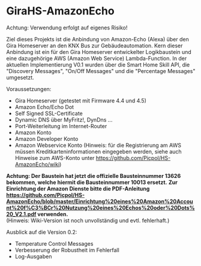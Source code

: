 # GiraHS-AmazonEcho
Achtung: Verwendung erfolgt auf eigenes Risiko!

Ziel dieses Projekts ist die Anbindung von Amazon-Echo (Alexa) über den Gira Homeserver an den KNX Bus zur Gebäudeautomation.
Kern dieser Anbindung ist ein für den Gira Homeserver entwickelter Logikbaustein und eine dazugehörige AWS (Amazon Web Service) Lambda-Function.
In der aktuellen Implementierung V0.1 wurden über die Smart Home Skill API, die "Discovery Messages", "On/Off Messages" und die "Percentage Messages" umgesetzt.

Voraussetzungen:
* Gira Homeserver (getestet mit Firmware 4.4 und 4.5)
* Amazon Echo/Echo Dot
* Self Signed SSL-Certificate
* Dynamic DNS über MyFritz!, DynDns ...
* Port-Weiterleitung im Internet-Router
* Amazon Konto
* Amazon Developer Konto
* Amazon Webservice Konto (Hinweis: für die Registrierung am AWS müssen Kreditkarteninformationen eingegeben werden, siehe auch Hinweise zum AWS-Konto unter https://github.com/Picpol/HS-AmazonEcho/wiki)


**Achtung: Der Baustein hat jetzt die offizielle Bausteinnummer 13626 bekommen, welche hiermit die Bausteinnummer 10013 ersetzt.** 
**Zur Einrichtung der Amazon Dienste bitte die PDF-Anleitung https://github.com/Picpol/HS-AmazonEcho/blob/master/Einrichtung%20eines%20Amazon%20Account%20f%C3%BCr%20Nutzung%20eines%20Echos%20oder%20Dots%20_V2.1.pdf verwenden.**  
(Hinweis: Wiki-Version ist noch unvollständig und evtl. fehlerhaft.)  

Ausblick auf die Version 0.2:
* Temperature Control Messages
* Verbesserung der Robustheit im Fehlerfall
* Log-Ausgaben


